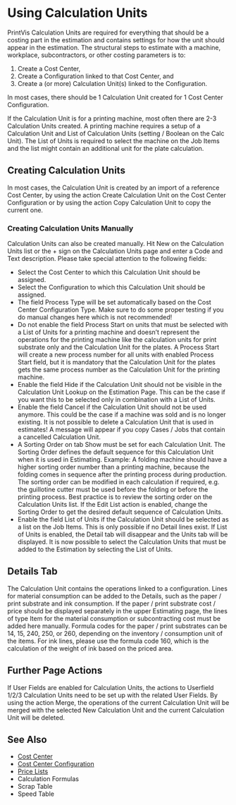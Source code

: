 # Using Calculation Units

PrintVis Calculation Units are required for everything that should be a costing part in the estimation and contains settings for how the unit should appear in the estimation. The structural steps to estimate with a machine, workplace, subcontractors, or other costing parameters is to:

1. Create a Cost Center,
2. Create a Configuration linked to that Cost Center, and
3. Create a (or more) Calculation Unit(s) linked to the Configuration.

In most cases, there should be 1 Calculation Unit created for 1 Cost Center Configuration.

If the Calculation Unit is for a printing machine, most often there are 2-3 Calculation Units created. A printing machine requires a setup of a Calculation Unit and List of Calculation Units (setting / Boolean on the Calc Unit). The List of Units is required to select the machine on the Job Items and the list might contain an additional unit for the plate calculation.

## Creating Calculation Units

In most cases, the Calculation Unit is created by an import of a reference Cost Center, by using the action Create Calculation Unit on the Cost Center Configuration or by using the action Copy Calculation Unit to copy the current one.

### Creating Calculation Units Manually

Calculation Units can also be created manually. Hit New on the Calculation Units list or the + sign on the Calculation Units page and enter a Code and Text description. Please take special attention to the following fields:

- Select the Cost Center to which this Calculation Unit should be assigned.
- Select the Configuration to which this Calculation Unit should be assigned.
- The field Process Type will be set automatically based on the Cost Center Configuration Type. Make sure to do some proper testing if you do manual changes here which is not recommended!
- Do not enable the field Process Start on units that must be selected with a List of Units for a printing machine and doesn’t represent the operations for the printing machine like the calculation units for print substrate only and the Calculation Unit for the plates. A Process Start will create a new process number for all units with enabled Process Start field, but it is mandatory that the Calculation Unit for the plates gets the same process number as the Calculation Unit for the printing machine.
- Enable the field Hide if the Calculation Unit should not be visible in the Calculation Unit Lookup on the Estimation Page. This can be the case if you want this to be selected only in combination with a List of Units.
- Enable the field Cancel if the Calculation Unit should not be used anymore. This could be the case if a machine was sold and is no longer existing. It is not possible to delete a Calculation Unit that is used in estimates! A message will appear if you copy Cases / Jobs that contain a cancelled Calculation Unit.
- A Sorting Order on tab Show must be set for each Calculation Unit. The Sorting Order defines the default sequence for this Calculation Unit when it is used in Estimating. Example: A folding machine should have a higher sorting order number than a printing machine, because the folding comes in sequence after the printing process during production. The sorting order can be modified in each calculation if required, e.g. the guillotine cutter must be used before the folding or before the printing process. Best practice is to review the sorting order on the Calculation Units list. If the Edit List action is enabled, change the Sorting Order to get the desired default sequence of Calculation Units.
- Enable the field List of Units if the Calculation Unit should be selected as a list on the Job Items. This is only possible if no Detail lines exist. If List of Units is enabled, the Detail tab will disappear and the Units tab will be displayed. It is now possible to select the Calculation Units that must be added to the Estimation by selecting the List of Units.

## Details Tab

The Calculation Unit contains the operations linked to a configuration. Lines for material consumption can be added to the Details, such as the paper / print substrate and ink consumption. If the paper / print substrate cost / price should be displayed separately in the upper Estimating page, the lines of type Item for the material consumption or subcontracting cost must be added here manually. Formula codes for the paper / print substrates can be 14, 15, 240, 250, or 260, depending on the inventory / consumption unit of the items. For ink lines, please use the formula code 160, which is the calculation of the weight of ink based on the priced area.

## Further Page Actions

If User Fields are enabled for Calculation Units, the actions to Userfield 1/2/3 Calculation Units need to be set up with the related User Fields. By using the action Merge, the operations of the current Calculation Unit will be merged with the selected New Calculation Unit and the current Calculation Unit will be deleted.

## See Also

- <a href="../pvscostcenter/" target="_self">Cost Center</a>
- <a href="../pvscostcenterconfig/" target="_self">Cost Center Configuration</a>
- <a href="../pvspricelists/" target="_self">Price Lists</a>
- Calculation Formulas
- Scrap Table
- Speed Table